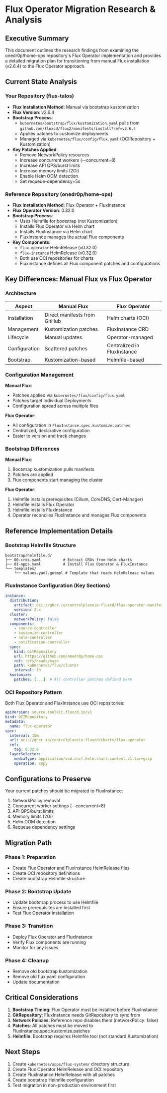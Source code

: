 # Flux Operator Migration Research & Analysis

## Executive Summary

This document outlines the research findings from examining the onedr0p/home-ops repository's Flux Operator implementation and provides a detailed migration plan for transitioning from manual Flux installation (v2.6.4) to the Flux Operator approach.

## Current State Analysis

### Your Repository (flux-talos)
- **Flux Installation Method**: Manual via bootstrap kustomization
- **Flux Version**: v2.6.4
- **Bootstrap Process**: 
  - `kubernetes/bootstrap/flux/kustomization.yaml` pulls from `github.com/fluxcd/flux2/manifests/install?ref=v2.6.4`
  - Applies patches to customize deployments
  - Managed via `kubernetes/flux/config/flux.yaml` (OCIRepository + Kustomization)
- **Key Patches Applied**:
  - Remove NetworkPolicy resources
  - Increase concurrent workers (--concurrent=8)
  - Increase API QPS/burst limits
  - Increase memory limits (2Gi)
  - Enable Helm OOM detection
  - Set requeue-dependency=5s

### Reference Repository (onedr0p/home-ops)
- **Flux Installation Method**: Flux Operator + FluxInstance
- **Flux Operator Version**: 0.32.0
- **Bootstrap Process**:
  - Uses Helmfile for bootstrap (not Kustomization)
  - Installs Flux Operator via Helm chart
  - Installs FluxInstance via Helm chart
  - FluxInstance manages the actual Flux components
- **Key Components**:
  - `flux-operator` HelmRelease (v0.32.0)
  - `flux-instance` HelmRelease (v0.32.0)
  - Both use OCI repositories for charts
  - FluxInstance defines all Flux component patches and configurations

## Key Differences: Manual Flux vs Flux Operator

### Architecture
| Aspect | Manual Flux | Flux Operator |
|--------|------------|---------------|
| Installation | Direct manifests from GitHub | Helm charts (OCI) |
| Management | Kustomization patches | FluxInstance CRD |
| Lifecycle | Manual updates | Operator-managed |
| Configuration | Scattered patches | Centralized in FluxInstance |
| Bootstrap | Kustomization-based | Helmfile-based |

### Configuration Management
**Manual Flux**:
- Patches applied via `kubernetes/flux/config/flux.yaml`
- Patches target individual Deployments
- Configuration spread across multiple files

**Flux Operator**:
- All configuration in `FluxInstance.spec.kustomize.patches`
- Centralized, declarative configuration
- Easier to version and track changes

### Bootstrap Differences
**Manual Flux**:
1. Bootstrap kustomization pulls manifests
2. Patches are applied
3. Flux components start managing the cluster

**Flux Operator**:
1. Helmfile installs prerequisites (Cilium, CoreDNS, Cert-Manager)
2. Helmfile installs Flux Operator
3. Helmfile installs FluxInstance
4. Operator reconciles FluxInstance and manages Flux components

## Reference Implementation Details

### Bootstrap Helmfile Structure
```
bootstrap/helmfile.d/
├── 00-crds.yaml          # Extract CRDs from Helm charts
├── 01-apps.yaml          # Install Flux Operator & FluxInstance
└── templates/
    └── values.yaml.gotmpl # Template that reads HelmRelease values
```

### FluxInstance Configuration (Key Sections)
```yaml
instance:
  distribution:
    artifact: oci://ghcr.io/controlplaneio-fluxcd/flux-operator-manifests:v0.32.0
    version: 2.x
  cluster:
    networkPolicy: false
  components:
    - source-controller
    - kustomize-controller
    - helm-controller
    - notification-controller
  sync:
    kind: GitRepository
    url: https://github.com/onedr0p/home-ops
    ref: refs/heads/main
    path: kubernetes/flux/cluster
    interval: 1h
  kustomize:
    patches: [...]  # All controller patches defined here
```

### OCI Repository Pattern
Both Flux Operator and FluxInstance use OCI repositories:
```yaml
apiVersion: source.toolkit.fluxcd.io/v1
kind: OCIRepository
metadata:
  name: flux-operator
spec:
  interval: 15m
  url: oci://ghcr.io/controlplaneio-fluxcd/charts/flux-operator
  ref:
    tag: 0.32.0
  layerSelector:
    mediaType: application/vnd.cncf.helm.chart.content.v1.tar+gzip
    operation: copy
```

## Configurations to Preserve

Your current patches should be migrated to FluxInstance:
1. NetworkPolicy removal
2. Concurrent worker settings (--concurrent=8)
3. API QPS/burst limits
4. Memory limits (2Gi)
5. Helm OOM detection
6. Requeue dependency settings

## Migration Path

### Phase 1: Preparation
- Create Flux Operator and FluxInstance HelmRelease files
- Create OCI repository definitions
- Create bootstrap Helmfile structure

### Phase 2: Bootstrap Update
- Update bootstrap process to use Helmfile
- Ensure prerequisites are installed first
- Test Flux Operator installation

### Phase 3: Transition
- Deploy Flux Operator and FluxInstance
- Verify Flux components are running
- Monitor for any issues

### Phase 4: Cleanup
- Remove old bootstrap kustomization
- Remove old flux.yaml configuration
- Update documentation

## Critical Considerations

1. **Bootstrap Timing**: Flux Operator must be installed before FluxInstance
2. **GitRepository**: FluxInstance needs GitRepository to sync from
3. **Network Policies**: Reference repo disables them (networkPolicy: false)
4. **Patches**: All patches must be moved to FluxInstance.spec.kustomize.patches
5. **Helmfile**: Bootstrap requires Helmfile tool (not standard Kustomization)

## Next Steps

1. Create `kubernetes/apps/flux-system/` directory structure
2. Create Flux Operator HelmRelease and OCI repository
3. Create FluxInstance HelmRelease with all patches
4. Create bootstrap Helmfile configuration
5. Test migration in non-production environment first

